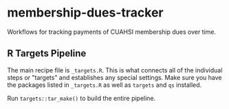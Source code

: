 # membership-dues-tracker
Workflows for tracking payments of CUAHSI membership dues over time.

## R Targets Pipeline

The main recipe file is `_targets.R`. This is what connects all of the individual
steps or "targets" and establishes any special settings. Make sure you have the 
packages listed in `_targets.R` as well as `targets` and `qs` installed.

Run `targets::tar_make()` to build the entire pipeline.
